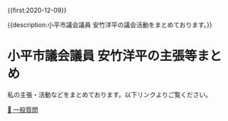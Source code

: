 {{first:2020-12-09}}

{{description:小平市議会議員 安竹洋平の議会活動をまとめております。}}


# 小平市議会議員 安竹洋平の主張等まとめ

私の主張・活動などをまとめております。以下リンクよりご覧ください。

[🎤 一般質問](./ippan/index.md)

